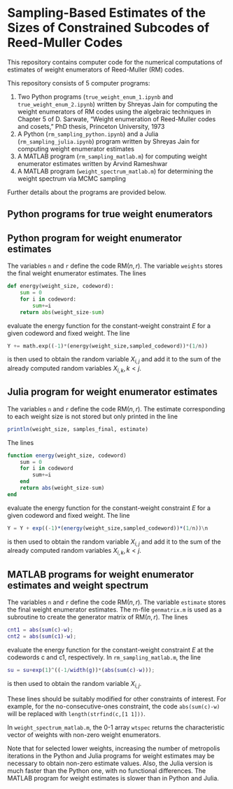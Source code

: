 # Sampling-Based Estimates of the Sizes of Constrained Subcodes of Reed-Muller Codes
This repository contains computer code for the numerical computations of estimates of weight enumerators of Reed-Muller (RM) codes.

This repository consists of 5 computer programs:

1. Two Python programs (`true_weight_enum_1.ipynb` and `true_weight_enum_2.ipynb`) written by Shreyas Jain for computing the weight enumerators of RM codes using the algebraic techniques in Chapter 5 of D. Sarwate, “Weight enumeration of Reed-Muller codes and cosets,” PhD thesis, Princeton University, 1973
2. A Python (`rm_sampling_python.ipynb`) and a Julia (`rm_sampling_julia.ipynb`) program written by Shreyas Jain for computing weight enumerator estimates
3. A MATLAB program (`rm_sampling_matlab.m`) for computing weight enumerator estimates written by Arvind Rameshwar
4. A MATLAB program (`weight_spectrum_matlab.m`) for determining the weight spectrum via MCMC sampling

Further details about the programs are provided below.

## Python programs for true weight enumerators

## Python program for weight enumerator estimates
The variables `n` and `r` define the code RM$(n,r)$. The variable `weights` stores the final weight enumerator estimates. The lines
```python
def energy(weight_size, codeword):
    sum = 0
    for i in codeword:
        sum+=i
    return abs(weight_size-sum)
```
evaluate the energy function for the constant-weight constraint $E$ for a given codeword and fixed weight. The line 
```python
Y += math.exp((-1)*(energy(weight_size,sampled_codeword))*(1/n))
```
is then used to obtain the random variable $X_{i,j}$ and add it to the sum of the already computed random variables $X_{i,k}, k < j$.

## Julia program for weight enumerator estimates
The variables `n` and `r` define the code RM$(n,r)$. The estimate corresponding to each weight size is not stored but only printed in the line
```julia
println(weight_size, samples_final, estimate)
```
The lines
```julia
function energy(weight_size, codeword)
    sum = 0
    for i in codeword
        sum+=i
    end
    return abs(weight_size-sum)
end
```
evaluate the energy function for the constant-weight constraint $E$ for a given codeword and fixed weight. The line 
```julia
Y = Y + exp((-1)*(energy(weight_size,sampled_codeword))*(1/n))\n
```
is then used to obtain the random variable $X_{i,j}$ and add it to the sum of the already computed random variables $X_{i,k}, k < j$.
## MATLAB programs for weight enumerator estimates and weight spectrum
The variables `n` and `r` define the code RM$(n,r)$. The variable `estimate` stores the final weight enumerator estimates. The m-file `genmatrix.m` is used as a subroutine to create the generator matrix of RM$(n,r)$. The lines
```matlab
cnt1 = abs(sum(c)-w);
cnt2 = abs(sum(c1)-w);
```
evaluate the energy function for the constant-weight constraint $E$ at the codewords c and c1, respectively. In `rm_sampling_matlab.m`, the line 
```matlab
su = su+exp(1)^((-1/width(g))*(abs(sum(c)-w)));
```
is then used to obtain the random variable $X_{i,j}$.

These lines should be suitably modified for other constraints of interest. For example, for the no-consecutive-ones constraint, the code ```abs(sum(c)-w)``` will be replaced with ```length(strfind(c,[1 1]))```.

In `weight_spectrum_matlab.m`, the $0$-$1$ array `wtspec` returns the characteristic vector of weights with non-zero weight enumerators.

Note that for selected lower weights, increasing the number of metropolis iterations in the Python and Julia programs for weight estimates may be necessary to obtain non-zero estimate values. Also, the Julia version is much faster than the Python one, with no functional differences. The MATLAB program for weight estimates is slower than in Python and Julia.

